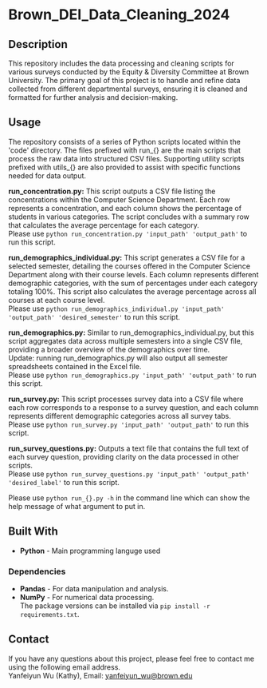 # Brown_DEI_Data_Cleaning_2024

## Description
This repository includes the data processing and cleaning scripts for various surveys conducted by the Equity & Diversity Committee at Brown University. The primary goal of this project is to handle and refine data collected from different departmental surveys, ensuring it is cleaned and formatted for further analysis and decision-making.

## Usage
The repository consists of a series of Python scripts located within the 'code' directory. The files prefixed with run_{} are the main scripts that process the raw data into structured CSV files. Supporting utility scripts prefixed with utils_{} are also provided to assist with specific functions needed for data output.

__run_concentration.py:__ This script outputs a CSV file listing the concentrations within the Computer Science Department. Each row represents a concentration, and each column shows the percentage of students in various categories. The script concludes with a summary row that calculates the average percentage for each category.\
Please use `python run_concentration.py 'input_path' 'output_path'` to run this script.

__run_demographics_individual.py:__ This script generates a CSV file for a selected semester, detailing the courses offered in the Computer Science Department along with their course levels. Each column represents different demographic categories, with the sum of percentages under each category totaling 100%. This script also calculates the average percentage across all courses at each course level.\
Please use `python run_demographics_individual.py 'input_path' 'output_path' 'desired_semester'` to run this script.

__run_demographics.py:__ Similar to run_demographics_individual.py, but this script aggregates data across multiple semesters into a single CSV file, providing a broader overview of the demographics over time.\
Update: running run_demographics.py will also output all semester spreadsheets contained in the Excel file.\
Please use `python run_demographics.py 'input_path' 'output_path'` to run this script.

__run_survey.py:__ This script processes survey data into a CSV file where each row corresponds to a response to a survey question, and each column represents different demographic categories across all survey tabs.\
Please use `python run_survey.py 'input_path' 'output_path'` to run this script.

__run_survey_questions.py:__ Outputs a text file that contains the full text of each survey question, providing clarity on the data processed in other scripts.\
Please use `python run_survey_questions.py 'input_path' 'output_path' 'desired_label'` to run this script.

Please use `python run_{}.py -h` in the command line which can show the help message of what argument to put in.

## Built With
- __Python__ - Main programming languge used

### Dependencies
- __Pandas__ - For data manipulation and analysis.
- __NumPy__ - For numerical data processing.\
The package versions can be installed via `pip install -r requirements.txt`.

## Contact
If you have any questions about this project, please feel free to contact me using the following email address.\
Yanfeiyun Wu (Kathy), Email: yanfeiyun_wu@brown.edu
